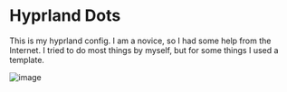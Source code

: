 # Hyprland Dots
This is my hyprland config. I am a novice, so I had some help from the Internet. I tried to do most things by myself, but for some things I used a template.

![image](https://github.com/forkentiney/hyprland_dots/assets/136779764/e06caa08-072a-41b3-a172-44cf37a86644)
